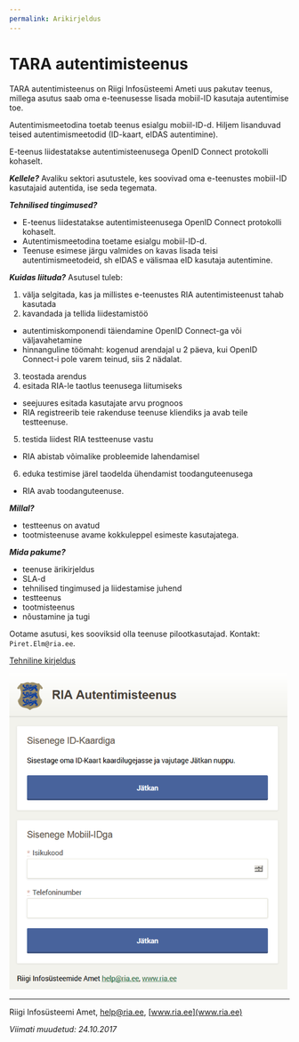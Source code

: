 ```yaml
---
permalink: Arikirjeldus
---
```


# TARA autentimisteenus

TARA autentimisteenus on Riigi Infosüsteemi Ameti uus pakutav teenus, millega asutus saab oma e-teenusesse lisada mobiil-ID kasutaja autentimise toe.

Autentimismeetodina toetab teenus esialgu mobiil-ID-d. Hiljem lisanduvad teised autentimismeetodid (ID-kaart, eIDAS autentimine).

E-teenus liidestatakse autentimisteenusega OpenID Connect protokolli kohaselt. 

***Kellele?*** Avaliku sektori asutustele, kes soovivad oma e-teenustes mobiil-ID kasutajaid autentida, ise seda tegemata.

***Tehnilised tingimused?***
- E-teenus liidestatakse autentimisteenusega OpenID Connect protokolli kohaselt.
- Autentimismeetodina toetame esialgu mobiil-ID-d.
- Teenuse esimese järgu valmides on kavas lisada teisi autentimismeetodeid, sh eIDAS e välismaa eID kasutaja autentimine.

***Kuidas liituda?*** Asutusel tuleb:<br>
1. välja selgitada, kas ja millistes e-teenustes RIA autentimisteenust tahab kasutada<br>
2. kavandada ja tellida liidestamistöö
  - autentimiskomponendi täiendamine OpenID Connect-ga või väljavahetamine
  - hinnanguline töömaht: kogenud arendajal u 2 päeva, kui OpenID Connect-i pole varem teinud, siis 2 nädalat.
3. teostada arendus<br>
4. esitada RIA-le taotlus teenusega liitumiseks<br>
  - seejuures esitada kasutajate arvu prognoos
  - RIA registreerib teie rakenduse teenuse kliendiks ja avab teile testteenuse.
5. testida liidest RIA testteenuse vastu
  - RIA abistab võimalike probleemide lahendamisel
6. eduka testimise järel taodelda ühendamist toodanguteenusega<br>
  - RIA avab toodanguteenuse.

***Millal?***
- testteenus on avatud
- tootmisteenuse avame kokkuleppel esimeste kasutajatega.

***Mida pakume?***
- teenuse ärikirjeldus
- SLA-d
- tehnilised tingimused ja liidestamise juhend
- testteenus
- tootmisteenus
- nõustamine ja tugi

Ootame asutusi, kes sooviksid olla teenuse pilootkasutajad. Kontakt: `Piret.Elm@ria.ee`.

[Tehniline kirjeldus](TehnilineKirjeldus)

<img src='img/KUVA-04.png' width='500'></img>

----

Riigi Infosüsteemi Amet, help@ria.ee, [www.ria.ee](www.ria.ee)

_Viimati muudetud: 24.10.2017_